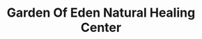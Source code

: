 ---
title: "Garden Of Eden Natural Healing Center"
url: /indianapolis/garden-of-eden-natural-healing-center/
shop: Kosmetik
---